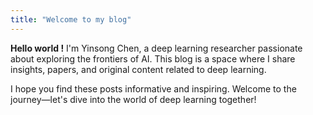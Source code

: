 ```yaml
---
title: "Welcome to my blog"
---
```


**Hello world !** I'm Yinsong Chen, a deep learning researcher passionate about exploring the frontiers of AI. This blog is a space where I share insights, papers, and original content related to deep learning.

I hope you find these posts informative and inspiring. Welcome to the journey—let's dive into the world of deep learning together!

